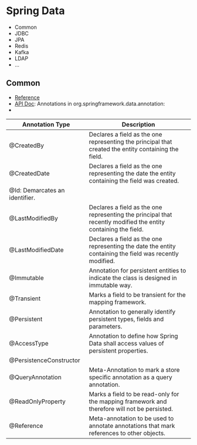 # Spring Data
- Common
- JDBC
- JPA
- Redis
- Kafka
- LDAP
- ...

## Common
- [Reference](https://docs.spring.io/spring-data/commons/docs/2.5.6/reference/html/#reference)
- [API Doc](https://docs.spring.io/spring-data/commons/docs/2.5.6/api/): Annotations in org.springframework.data.annotation:
- 
| Annotation Type |	Description |
|-----------------|-------------|
|@CreatedBy | Declares a field as the one representing the principal that created the entity containing the field.|
|@CreatedDate | Declares a field as the one representing the date the entity containing the field was created.|
|@Id: Demarcates an identifier.|
|@LastModifiedBy  | Declares a field as the one representing the principal that recently modified the entity containing the field.|
|@LastModifiedDate |	Declares a field as the one representing the date the entity containing the field was recently modified.|
|@Immutable |	Annotation for persistent entities to indicate the class is designed in immutable way.|
|@Transient |	Marks a field to be transient for the mapping framework.|
|@Persistent |	Annotation to generally identify persistent types, fields and parameters.|
|@AccessType |	Annotation to define how Spring Data shall access values of persistent properties.|
|@PersistenceConstructor||
|@QueryAnnotation |	Meta-Annotation to mark a store specific annotation as a query annotation.|
|@ReadOnlyProperty |	Marks a field to be read-only for the mapping framework and therefore will not be persisted.|
|@Reference |	Meta-annotation to be used to annotate annotations that mark references to other objects.|
